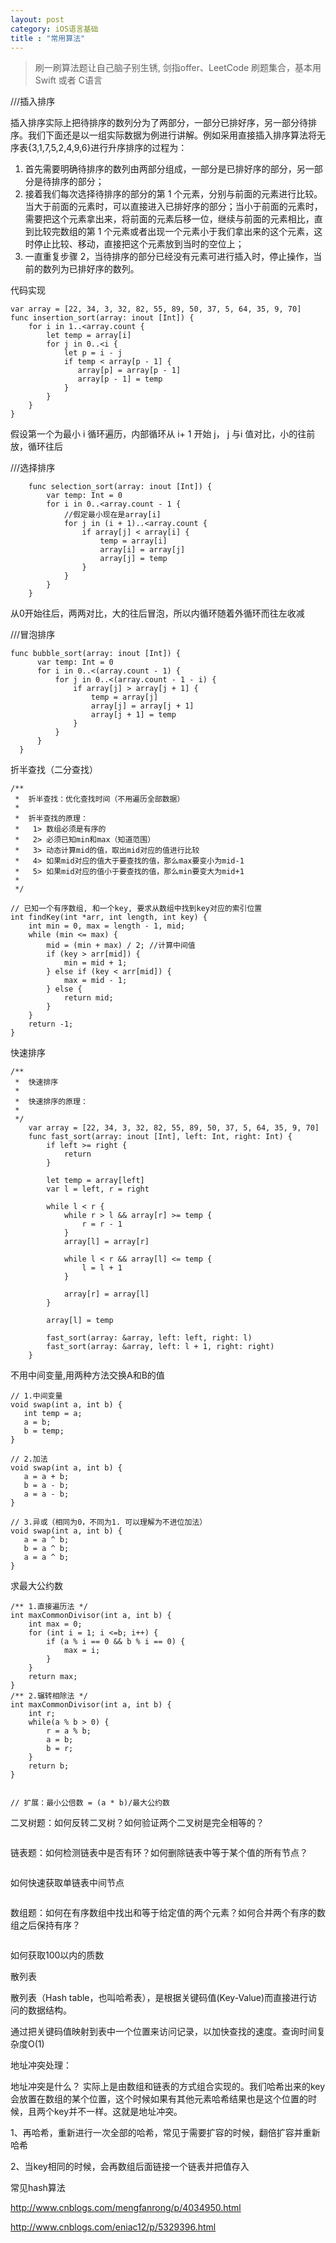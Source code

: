 ```yaml
---
layout: post
category: iOS语言基础
title : "常用算法"
---
```


> 刷一刷算法题让自己脑子别生锈, 剑指offer、LeetCode 刷题集合，基本用 Swift 或者 C语言
>



///插入排序

插入排序实际上把待排序的数列分为了两部分，一部分已排好序，另一部分待排序。我们下面还是以一组实际数据为例进行讲解。例如采用直接插入排序算法将无序表{3,1,7,5,2,4,9,6}进行升序排序的过程为：

1. 首先需要明确待排序的数列由两部分组成，一部分是已排好序的部分，另一部分是待排序的部分；
2. 接着我们每次选择待排序的部分的第 1 个元素，分别与前面的元素进行比较。当大于前面的元素时，可以直接进入已排好序的部分；当小于前面的元素时，需要把这个元素拿出来，将前面的元素后移一位，继续与前面的元素相比，直到比较完数组的第 1 个元素或者出现一个元素小于我们拿出来的这个元素，这时停止比较、移动，直接把这个元素放到当时的空位上；
3. 一直重复步骤 2，当待排序的部分已经没有元素可进行插入时，停止操作，当前的数列为已排好序的数列。



代码实现

```
var array = [22, 34, 3, 32, 82, 55, 89, 50, 37, 5, 64, 35, 9, 70]
func insertion_sort(array: inout [Int]) {
    for i in 1..<array.count {
        let temp = array[i]
        for j in 0..<i {
            let p = i - j
            if temp < array[p - 1] {
               array[p] = array[p - 1]
               array[p - 1] = temp
            }
        }
    }
}
```



假设第一个为最小 i 循环遍历，内部循环从 i+ 1 开始 j， j 与i 值对比，小的往前放，循环往后

///选择排序

```
    func selection_sort(array: inout [Int]) {
        var temp: Int = 0
        for i in 0..<array.count - 1 {
            //假定最小现在是array[i]
            for j in (i + 1)..<array.count {
                if array[j] < array[i] {
                    temp = array[i]
                    array[i] = array[j]
                    array[j] = temp
                }
            }
        }
    }
```



从0开始往后，两两对比，大的往后冒泡，所以内循环随着外循环而往左收减

///冒泡排序

```
func bubble_sort(array: inout [Int]) {
      var temp: Int = 0
      for i in 0..<(array.count - 1) {
          for j in 0..<(array.count - 1 - i) {
              if array[j] > array[j + 1] {
                  temp = array[j]
                  array[j] = array[j + 1]
                  array[j + 1] = temp
              }
          }
      }
  }
```

折半查找（二分查找）

```
/**
 *  折半查找：优化查找时间（不用遍历全部数据）
 *
 *  折半查找的原理：
 *   1> 数组必须是有序的
 *   2> 必须已知min和max（知道范围）
 *   3> 动态计算mid的值，取出mid对应的值进行比较
 *   4> 如果mid对应的值大于要查找的值，那么max要变小为mid-1
 *   5> 如果mid对应的值小于要查找的值，那么min要变大为mid+1
 *
 */ 

// 已知一个有序数组, 和一个key, 要求从数组中找到key对应的索引位置 
int findKey(int *arr, int length, int key) {
    int min = 0, max = length - 1, mid;
    while (min <= max) {
        mid = (min + max) / 2; //计算中间值
        if (key > arr[mid]) {
            min = mid + 1;
        } else if (key < arr[mid]) {
            max = mid - 1;
        } else {
            return mid;
        }
    }
    return -1;
}

```

快速排序

```
/**
 *  快速排序
 *
 *  快速排序的原理：
 *
 */ 
    var array = [22, 34, 3, 32, 82, 55, 89, 50, 37, 5, 64, 35, 9, 70]
    func fast_sort(array: inout [Int], left: Int, right: Int) {
        if left >= right {
            return
        }
        
        let temp = array[left]
        var l = left, r = right
        
        while l < r {
            while r > l && array[r] >= temp {
                r = r - 1
            }
            array[l] = array[r]
            
            while l < r && array[l] <= temp {
                l = l + 1
            }
            
            array[r] = array[l]
        }
        
        array[l] = temp
        
        fast_sort(array: &array, left: left, right: l)
        fast_sort(array: &array, left: l + 1, right: right)
    }
```





不用中间变量,用两种方法交换A和B的值

```
// 1.中间变量
void swap(int a, int b) {
   int temp = a;
   a = b;
   b = temp;
}

// 2.加法
void swap(int a, int b) {
   a = a + b;
   b = a - b;
   a = a - b;
}

// 3.异或（相同为0，不同为1. 可以理解为不进位加法）
void swap(int a, int b) {
   a = a ^ b;
   b = a ^ b;
   a = a ^ b;
}
```

求最大公约数

```
/** 1.直接遍历法 */
int maxCommonDivisor(int a, int b) {
    int max = 0;
    for (int i = 1; i <=b; i++) {
        if (a % i == 0 && b % i == 0) {
            max = i;
        }
    }
    return max;
}
/** 2.辗转相除法 */
int maxCommonDivisor(int a, int b) {
    int r;
    while(a % b > 0) {
        r = a % b;
        a = b;
        b = r;
    }
    return b;
}


// 扩展：最小公倍数 = (a * b)/最大公约数

```



二叉树题：如何反转二叉树？如何验证两个二叉树是完全相等的？

```

```



链表题：如何检测链表中是否有环？如何删除链表中等于某个值的所有节点？

```

```

如何快速获取单链表中间节点

```

```



数组题：如何在有序数组中找出和等于给定值的两个元素？如何合并两个有序的数组之后保持有序？

```

```





如何获取100以内的质数







散列表

散列表（Hash table，也叫哈希表），是根据关键码值(Key-Value)而直接进行访问的数据结构。

通过把关键码值映射到表中一个位置来访问记录，以加快查找的速度。查询时间复杂度O(1)


地址冲突处理：

地址冲突是什么？ 
实际上是由数组和链表的方式组合实现的。我们哈希出来的key会放置在数组的某个位置，这个时候如果有其他元素哈希结果也是这个位置的时候，且两个key并不一样。这就是地址冲突。

1、再哈希，重新进行一次全部的哈希，常见于需要扩容的时候，翻倍扩容并重新哈希

2、当key相同的时候，会再数组后面链接一个链表并把值存入



  常见hash算法



http://www.cnblogs.com/mengfanrong/p/4034950.html





http://www.cnblogs.com/eniac12/p/5329396.html

